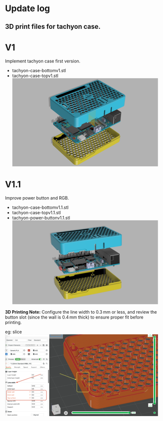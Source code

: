 # Update log
## 3D print files for tachyon case.

# V1
Implement tachyon case first version.
- tachyon-case-bottomv1.stl
- tachyon-case-topv1.stl
![alt text](/pictures/tachyon_vertical.png)


# V1.1
Improve power button and RGB.
- tachyon-case-bottomv1.1.stl
- tachyon-case-topv1.1.stl
- tachyon-power-buttonv1.1.stl
![alt text](/pictures/tachyon_verticalv1.1.png)

**3D Printing Note:** Configure the line width to 0.3 mm or less, and review the button slot (since the wall is 0.4 mm thick) to ensure proper fit before printing.

eg: slice
![alt text](/pictures/line_width.png)
